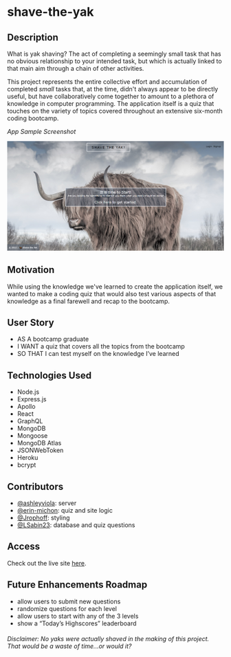 # shave-the-yak

## Description
What is yak shaving? The act of completing a seemingly small task that has no obvious relationship to your intended task, but which is actually linked to that main aim through a chain of other activities.

This project represents the entire collective effort and accumulation of completed _small_ tasks that, at the time, didn't always appear to be directly useful, but have collaboratively come together to amount to a plethora of knowledge in computer programming. The application itself is a quiz that touches on the variety of topics covered throughout an extensive six-month coding bootcamp.

_App Sample Screenshot_

![shave-the-yak sample](./client/src/assets/images/shave-the-yak-sample-screenshot.png)

## Motivation
While using the knowledge we've learned to create the application itself, we wanted to make a coding quiz that would also test various aspects of that knowledge as a final farewell and recap to the bootcamp.


## User Story
* AS A bootcamp graduate
* I WANT a quiz that covers all the topics from the bootcamp
* SO THAT I can test myself on the knowledge I’ve learned


## Technologies Used

* Node.js
* Express.js
* Apollo
* React
* GraphQL
* MongoDB
* Mongoose
* MongoDB Atlas
* JSONWebToken
* Heroku
* bcrypt


## Contributors

* [@ashleyviola](https://github.com/ashleyviola): server
* [@erin-michon](https://github.com/erin-michon): quiz and site logic
* [@Jrophoff](https://github.com/Jrophoff): styling
* [@LSabin23](https://github.com/LSabin23): database and quiz questions


## Access

Check out the live site [here](https://evening-reef-89907.herokuapp.com/).


## Future Enhancements Roadmap

* allow users to submit new questions
* randomize questions for each level
* allow users to start with any of the 3 levels
* show a “Today’s Highscores” leaderboard


###### Disclaimer: No yaks were actually shaved in the making of this project. That would be a waste of time...or would it?
